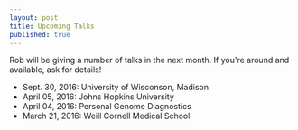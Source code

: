 ```yaml
---
layout: post
title: Upcoming Talks
published: true
---
```


Rob will be giving a number of talks in the next month. If you're around and available, ask for details!

* Sept. 30, 2016: University of Wisconson, Madison
* April 05, 2016: Johns Hopkins University
* April 04, 2016: Personal Genome Diagnostics 
* March 21, 2016: Weill Cornell Medical School